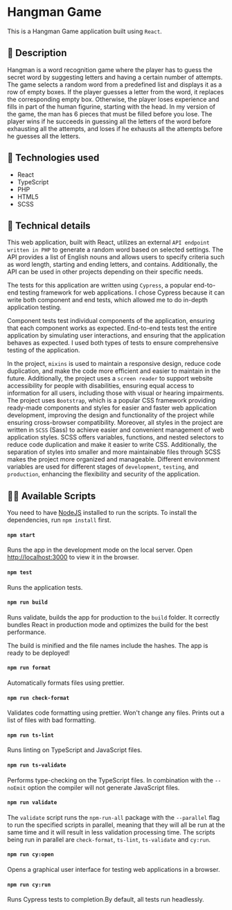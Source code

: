 # Hangman Game

This is a Hangman Game application built using `React`.

## :scroll: Description

Hangman is a word recognition game where the player has to guess the secret word by suggesting letters and having a certain number of attempts. The game selects a random word from a predefined list and displays it as a row of empty boxes. If the player guesses a letter from the word, it replaces the corresponding empty box. Otherwise, the player loses experience and fills in part of the human figurine, starting with the head. In my version of the game, the man has 6 pieces that must be filled before you lose. The player wins if he succeeds in guessing all the letters of the word before exhausting all the attempts, and loses if he exhausts all the attempts before he guesses all the letters.

## :briefcase: Technologies used

- React
- TypeScript
- PHP
- HTML5
- SCSS

## :pencil: Technical details

This web application, built with React, utilizes an external `API endpoint written in PHP` to generate a random word based on selected settings. The API provides a list of English nouns and allows users to specify criteria such as word length, starting and ending letters, and contains. Additionally, the API can be used in other projects depending on their specific needs.

The tests for this application are written using `Cypress`, a popular end-to-end testing framework for web applications. I chose Cypress because it can write both component and end tests, which allowed me to do in-depth application testing.

Component tests test individual components of the application, ensuring that each component works as expected. End-to-end tests test the entire application by simulating user interactions, and ensuring that the application behaves as expected. I used both types of tests to ensure comprehensive testing of the application.

In the project, `mixins` is used to maintain a responsive design, reduce code duplication, and make the code more efficient and easier to maintain in the future.
Additionally, the project uses a `screen reader` to support website accessibility for people with disabilities, ensuring equal access to information for all users, including those with visual or hearing impairments.
The project uses `Bootstrap`, which is a popular CSS framework providing ready-made components and styles for easier and faster web application development, improving the design and functionality of the project while ensuring cross-browser compatibility.
Moreover, all styles in the project are written in `SCSS` (Sass) to achieve easier and convenient management of web application styles. SCSS offers variables, functions, and nested selectors to reduce code duplication and make it easier to write CSS. Additionally, the separation of styles into smaller and more maintainable files through SCSS makes the project more organized and manageable.
Different environment variables are used for different stages of `development`, `testing`, and `production`, enhancing the flexibility and security of the application.

## :woman_juggling: Available Scripts

You need to have [NodeJS](https://nodejs.org/en/) installed to run the scripts. To install the dependencies, run `npm install` first.

#### `npm start`

Runs the app in the development mode on the local server.
Open [http://localhost:3000](http://localhost:3000) to view it in the browser.

#### `npm test`

Runs the application tests.

#### `npm run build`

Runs validate, builds the app for production to the `build` folder.
It correctly bundles React in production mode and optimizes the build for the best performance.

The build is minified and the file names include the hashes.
The app is ready to be deployed!

#### `npm run format`

Automatically formats files using prettier.

#### `npm run check-format`

Validates code formatting using prettier. Won't change any files. Prints out a list of files with bad formatting.

#### `npm run ts-lint`

Runs linting on TypeScript and JavaScript files.

#### `npm run ts-validate`

Performs type-checking on the TypeScript files. In combination with the `--noEmit` option the compiler will not generate JavaScript files.

#### `npm run validate`

The `validate` script runs the `npm-run-all` package with the `--parallel` flag to run the specified scripts in parallel, meaning that they will all be run at the same time and it will result in less validation processing time. The scripts being run in parallel are `check-format`, `ts-lint`, `ts-validate` and `cy:run`.

#### `npm run cy:open`

Opens a graphical user interface for testing web applications in a browser.

#### `npm run cy:run`

Runs Cypress tests to completion.By default, all tests run headlessly.
